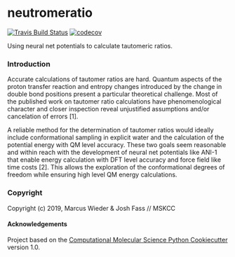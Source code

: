 neutromeratio
==============================
[//]: # (Badges)
[![Travis Build Status](https://travis-ci.org/choderalab/neutromeratio.png)](https://travis-ci.org/choderalab/neutromeratio)
[![codecov](https://codecov.io/gh/choderalab/neutromeratio/branch/master/graph/badge.svg)](https://codecov.io/gh/choderalab/neutromeratio/branch/master)

Using neural net potentials to calculate tautomeric ratios.

### Introduction
Accurate calculations of tautomer ratios are hard. Quantum aspects of the proton transfer reaction and entropy changes introduced by the change in double bond positions present a particular theoretical challenge. Most of the published work on tautomer ratio calculations have phenomenological character and closer inspection reveal unjustified assumptions and/or cancelation of errors [1].  

A reliable method for the determination of tautomer ratios would ideally include conformational sampling in explicit water and the calculation of the potential energy with QM level accuracy. These two goals seem reasonable and within reach with the development of neural net potentials like ANI-1 that enable energy calculation with DFT level accuracy and force field like time costs [2]. This allows the exploration of the conformational degrees of freedom while ensuring high level QM energy calculations.

### Copyright

Copyright (c) 2019, Marcus Wieder & Josh Fass // MSKCC


#### Acknowledgements
 
Project based on the 
[Computational Molecular Science Python Cookiecutter](https://github.com/molssi/cookiecutter-cms) version 1.0.
